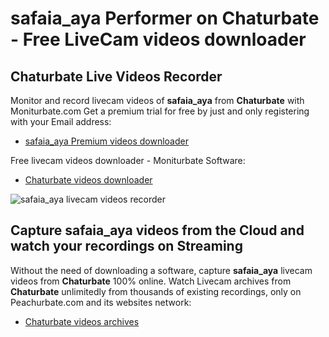 # safaia_aya Performer on Chaturbate - Free LiveCam videos downloader

## Chaturbate Live Videos Recorder

Monitor and record livecam videos of **safaia_aya** from **Chaturbate** with Moniturbate.com
Get a premium trial for free by just and only registering with your Email address:
* [safaia_aya Premium videos downloader](https://moniturbate.com/request-demo-licence-key.html)

Free livecam videos downloader - Moniturbate Software:
* [Chaturbate videos downloader](https://moniturbate.com/moniturbate-download-software.html)

![safaia_aya livecam videos recorder](https://peachurnet.com/templates/moniturbate-software.png)


## Capture safaia_aya videos from the Cloud and watch your recordings on Streaming

Without the need of downloading a software, capture **safaia_aya** livecam videos from **Chaturbate** 100% online.
Watch Livecam archives from **Chaturbate** unlimitedly from thousands of existing recordings, only on Peachurbate.com and its websites network:
* [Chaturbate videos archives](https://peachurnet.com/)